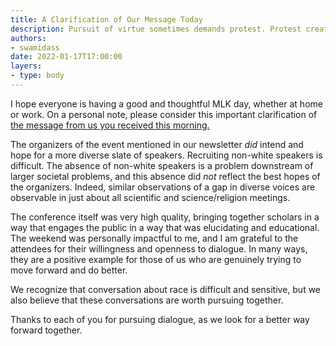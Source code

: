 ```yaml
---
title: A Clarification of Our Message Today
description: Pursuit of virtue sometimes demands protest. Protest creates conflict. This conflict is often the only path to greater peace.
authors:
- swamidass
date: 2022-01-17T17:00:00
layers:
- type: body
---
```

I hope everyone is having a good and thoughtful MLK day, whether at home or work. On a personal note, please consider this important clarification of [the message from us you received this morning.](/newsletter/forgetting-mlk-clarification/)
 
The organizers of the event mentioned in our newsletter *did* intend and hope for a more diverse slate of speakers. Recruiting non-white speakers is difficult. The absence of non-white speakers is a problem downstream of larger societal problems, and this absence did *not* reflect the best hopes of the organizers. Indeed, similar observations of a gap in diverse voices are observable in just about all scientific and science/religion meetings.

The conference itself was very high quality, bringing together scholars in a way that engages the public in a way that was elucidating and educational. The weekend was personally impactful to me, and I am grateful to the attendees for their willingness and openness to dialogue. In many ways, they are a positive example for those of us who are genuinely trying to move forward and do better.

We recognize that conversation about race is difficult and sensitive, but we also believe that these conversations are worth pursuing together.
 
Thanks to each of you for pursuing dialogue, as we look for a better way forward together. 